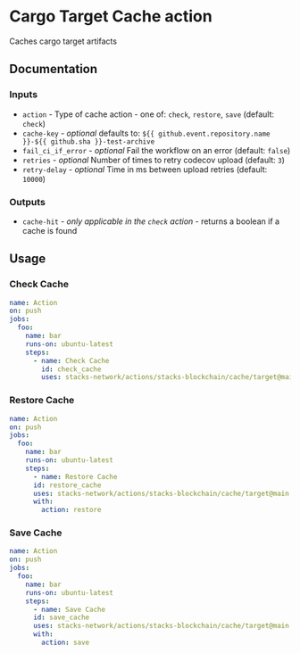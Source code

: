 # Cargo Target Cache action

Caches cargo target artifacts

## Documentation

### Inputs

- `action` - Type of cache action - one of: `check`, `restore`, `save` (default: `check`)
- `cache-key` - _optional_ defaults to: `${{ github.event.repository.name }}-${{ github.sha }}-test-archive`
- `fail_ci_if_error` - _optional_ Fail the workflow on an error (default: `false`)
- `retries` - _optional_ Number of times to retry codecov upload (default: `3`)
- `retry-delay` - _optional_ Time in ms between upload retries (default: `10000`)

### Outputs

- `cache-hit` - _only applicable in the `check` action_ - returns a boolean if a cache is found

## Usage

### Check Cache

```yaml
name: Action
on: push
jobs:
  foo:
    name: bar
    runs-on: ubuntu-latest
    steps:
      - name: Check Cache
        id: check_cache
        uses: stacks-network/actions/stacks-blockchain/cache/target@main
```

### Restore Cache

```yaml
name: Action
on: push
jobs:
  foo:
    name: bar
    runs-on: ubuntu-latest
    steps:
      - name: Restore Cache
      id: restore_cache
      uses: stacks-network/actions/stacks-blockchain/cache/target@main
      with:
        action: restore
```

### Save Cache

```yaml
name: Action
on: push
jobs:
  foo:
    name: bar
    runs-on: ubuntu-latest
    steps:
      - name: Save Cache
      id: save_cache
      uses: stacks-network/actions/stacks-blockchain/cache/target@main
      with:
        action: save
```
